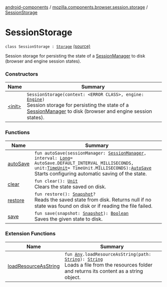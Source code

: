 [android-components](../../index.md) / [mozilla.components.browser.session.storage](../index.md) / [SessionStorage](./index.md)

# SessionStorage

`class SessionStorage : `[`Storage`](../-auto-save/-storage/index.md) [(source)](https://github.com/mozilla-mobile/android-components/blob/master/components/browser/session/src/main/java/mozilla/components/browser/session/storage/SessionStorage.kt#L26)

Session storage for persisting the state of a [SessionManager](../../mozilla.components.browser.session/-session-manager/index.md) to disk (browser and engine session states).

### Constructors

| Name | Summary |
|---|---|
| [&lt;init&gt;](-init-.md) | `SessionStorage(context: <ERROR CLASS>, engine: `[`Engine`](../../mozilla.components.concept.engine/-engine/index.md)`)`<br>Session storage for persisting the state of a [SessionManager](../../mozilla.components.browser.session/-session-manager/index.md) to disk (browser and engine session states). |

### Functions

| Name | Summary |
|---|---|
| [autoSave](auto-save.md) | `fun autoSave(sessionManager: `[`SessionManager`](../../mozilla.components.browser.session/-session-manager/index.md)`, interval: `[`Long`](https://kotlinlang.org/api/latest/jvm/stdlib/kotlin/-long/index.html)` = AutoSave.DEFAULT_INTERVAL_MILLISECONDS, unit: `[`TimeUnit`](https://developer.android.com/reference/java/util/concurrent/TimeUnit.html)` = TimeUnit.MILLISECONDS): `[`AutoSave`](../-auto-save/index.md)<br>Starts configuring automatic saving of the state. |
| [clear](clear.md) | `fun clear(): `[`Unit`](https://kotlinlang.org/api/latest/jvm/stdlib/kotlin/-unit/index.html)<br>Clears the state saved on disk. |
| [restore](restore.md) | `fun restore(): `[`Snapshot`](../../mozilla.components.browser.session/-session-manager/-snapshot/index.md)`?`<br>Reads the saved state from disk. Returns null if no state was found on disk or if reading the file failed. |
| [save](save.md) | `fun save(snapshot: `[`Snapshot`](../../mozilla.components.browser.session/-session-manager/-snapshot/index.md)`): `[`Boolean`](https://kotlinlang.org/api/latest/jvm/stdlib/kotlin/-boolean/index.html)<br>Saves the given state to disk. |

### Extension Functions

| Name | Summary |
|---|---|
| [loadResourceAsString](../../mozilla.components.support.test.file/kotlin.-any/load-resource-as-string.md) | `fun `[`Any`](https://kotlinlang.org/api/latest/jvm/stdlib/kotlin/-any/index.html)`.loadResourceAsString(path: `[`String`](https://kotlinlang.org/api/latest/jvm/stdlib/kotlin/-string/index.html)`): `[`String`](https://kotlinlang.org/api/latest/jvm/stdlib/kotlin/-string/index.html)<br>Loads a file from the resources folder and returns its content as a string object. |
